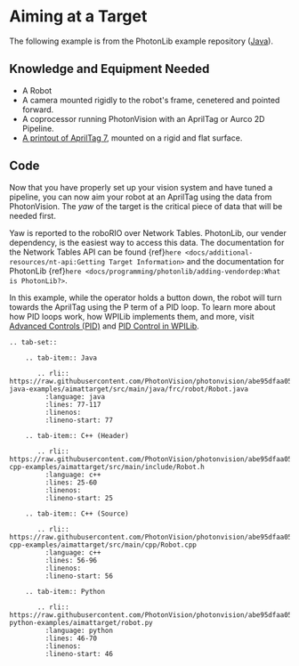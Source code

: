 # Aiming at a Target

The following example is from the PhotonLib example repository ([Java](https://github.com/PhotonVision/photonvision/tree/main/photonlib-java-examples/aimattarget)).

## Knowledge and Equipment Needed

- A Robot
- A camera mounted rigidly to the robot's frame, cenetered and pointed forward.
- A coprocessor running PhotonVision with an AprilTag or Aurco 2D Pipeline.
- [A printout of AprilTag 7](https://firstfrc.blob.core.windows.net/frc2024/FieldAssets/Apriltag_Images_and_User_Guide.pdf), mounted on a rigid and flat surface.

## Code

Now that you have properly set up your vision system and have tuned a pipeline, you can now aim your robot at an AprilTag using the data from PhotonVision. The _yaw_ of the target is the critical piece of data that will be needed first.

Yaw is reported to the roboRIO over Network Tables. PhotonLib, our vender dependency, is the easiest way to access this data. The documentation for the Network Tables API can be found {ref}`here <docs/additional-resources/nt-api:Getting Target Information>` and the documentation for PhotonLib {ref}`here <docs/programming/photonlib/adding-vendordep:What is PhotonLib?>`.

In this example, while the operator holds a button down, the robot will turn towards the AprilTag using the P term of a PID loop. To learn more about how PID loops work, how WPILib implements them, and more, visit [Advanced Controls (PID)](https://docs.wpilib.org/en/stable/docs/software/advanced-control/introduction/index.html) and [PID Control in WPILib](https://docs.wpilib.org/en/stable/docs/software/advanced-controls/controllers/pidcontroller.html#pid-control-in-wpilib).

```{eval-rst}
.. tab-set::

    .. tab-item:: Java

       .. rli:: https://raw.githubusercontent.com/PhotonVision/photonvision/abe95dfaa055bbe3609f72cfcaaba0f96ee7978c/photonlib-java-examples/aimattarget/src/main/java/frc/robot/Robot.java
         :language: java
         :lines: 77-117
         :linenos:
         :lineno-start: 77

    .. tab-item:: C++ (Header)

       .. rli:: https://raw.githubusercontent.com/PhotonVision/photonvision/abe95dfaa055bbe3609f72cfcaaba0f96ee7978c/photonlib-cpp-examples/aimattarget/src/main/include/Robot.h
         :language: c++
         :lines: 25-60
         :linenos:
         :lineno-start: 25

    .. tab-item:: C++ (Source)

       .. rli:: https://raw.githubusercontent.com/PhotonVision/photonvision/abe95dfaa055bbe3609f72cfcaaba0f96ee7978c/photonlib-cpp-examples/aimattarget/src/main/cpp/Robot.cpp
         :language: c++
         :lines: 56-96
         :linenos:
         :lineno-start: 56

    .. tab-item:: Python

       .. rli:: https://raw.githubusercontent.com/PhotonVision/photonvision/abe95dfaa055bbe3609f72cfcaaba0f96ee7978c/photonlib-python-examples/aimattarget/robot.py
         :language: python
         :lines: 46-70
         :linenos:
         :lineno-start: 46

```
